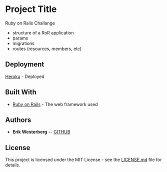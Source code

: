 # Project Title

Ruby on Rails Challange

* structure of a RoR application
* params
* migrations
* routes (resources, members, etc)

## Deployment

[Heroku](https://rails-bd.herokuapp.com/) - Deployed

## Built With

* [Ruby on Rails](https://rubyonrails.org/) - The web framework used

## Authors

* **Erik Westerberg** -- [GITHUB](https://github.com/erikwesterberg)

## License

This project is licensed under the MIT License - see the [LICENSE.md](LICENSE.md) file for details.


